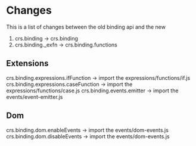 # Changes

This is a list of changes between the old binding api and the new

1. crs.binding -> crs.binding
2. crs.binding._exfn -> crs.binding.functions

## Extensions

crs.binding.expressions.ifFunction -> import the expressions/functions/if.js
crs.binding.expressions.caseFunction -> import the expressions/functions/case.js
crs.binding.events.emitter -> import the events/event-emitter.js

## Dom

crs.binding.dom.enableEvents -> import the events/dom-events.js
crs.binding.dom.disableEvents -> import the events/dom-events.js